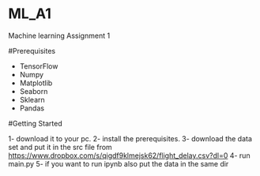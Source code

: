 # ML_A1
Machine learning Assignment 1

#Prerequisites

* TensorFlow 
* Numpy
* Matplotlib 
* Seaborn 
* Sklearn
* Pandas

#Getting Started

1- download it to your pc.
2- install the prerequisites.
3- download the data set and put it in the src file from https://www.dropbox.com/s/qigdf9klmejsk62/flight_delay.csv?dl=0
4- run main.py
5- if you want to run ipynb also put the data in the same dir
  
